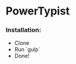 # PowerTypist

### Installation:
<ul>
  <li>Clone</li>
  <li>Run `gulp`</li>
  <li>Done!</li>
</ul>
